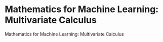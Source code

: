 # Mathematics for Machine Learning: Multivariate Calculus
Mathematics for Machine Learning: Multivariate Calculus
